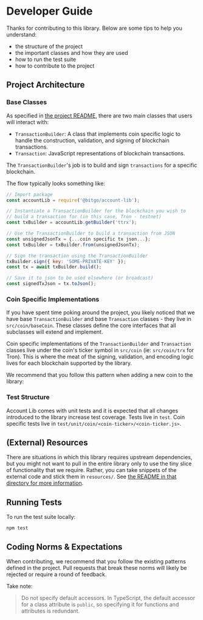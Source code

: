 # Developer Guide

Thanks for contributing to this library. Below are some tips to help you
understand:

- the structure of the project
- the important classes and how they are used
- how to run the test suite
- how to contribute to the project

## Project Architecture

### Base Classes

As specified in [the project README](README.md), there are two main classes that
users will interact with:

- `TransactionBuilder`: A class that implements coin specific logic to handle
  the construction, validation, and signing of blockchain transactions.
- `Transaction`: JavaScript representations of blockchain transactions.

The `TransactionBuilder`'s job is to build and sign `transactions` for a
specific blockchain.

The flow typically looks something like:

```javascript
// Import package
const accountLib = require('@bitgo/account-lib');

// Instantiate a TransactionBuilder for the blockchain you wish to
// build a transaction for (in this case, Tron - testnet)
const txBuilder = accountLib.getBuilder('ttrx');

// Use the TransactionBuilder to build a transaction from JSON
const unsignedJsonTx = {...coin specific tx json...};
const txBuilder = txBuilder.from(unsignedJsonTx);

// Sign the transaction using the TransactionBuilder
txBuilder.sign({ key: 'SOME-PRIVATE-KEY' });
const tx = await txBuilder.build();

// Save it to json to be used elsewhere (or broadcast)
const signedTxJson = tx.toJson();
```

### Coin Specific Implementations

If you have spent time poking around the project, you likely noticed that we
have base `TransactionBuilder` and base `Transaction` classes - they live in
`src/coin/baseCoin`. These classes define the core interfaces that all
subclasses will extend and implement.

Coin specific implementations of the `TransactionBuilder` and `Transaction`
classes live under the coin's ticker symbol in `src/coin` (ie: `src/coin/trx`
for Tron). This is where the meat of the signing, validation, and encoding logic
lives for each blockchain supported by the library.

We recommend that you follow this pattern when adding a new coin to the library:

### Test Structure

Account Lib comes with unit tests and it is expected that all changes introduced
to the library increase test coverage. Tests live in `test`. Coin specific tests
live in `test/unit/coin/<coin-ticker>/<coin-ticker.js>`.

## (External) Resources

There are situations in which this library requires upstream dependencies, but
you might not want to pull in the entire library only to use the tiny slice of
functionality that we require. Rather, you can take snippets of the external
code and stick them in `resources/`. See
[the README in that directory for more information](resources/README.md).

## Running Tests

To run the test suite locally:

```
npm test
```

## Coding Norms & Expectations

When contributing, we recommend that you follow the existing patterns defined in
the project. Pull requests that break these norms will likely be rejected or
require a round of feedback.

Take note:

> Do not specify default accessors. In TypeScript, the default accessor for a
> class attribute is `public`, so specifying it for functions and attributes is
> redundant.
